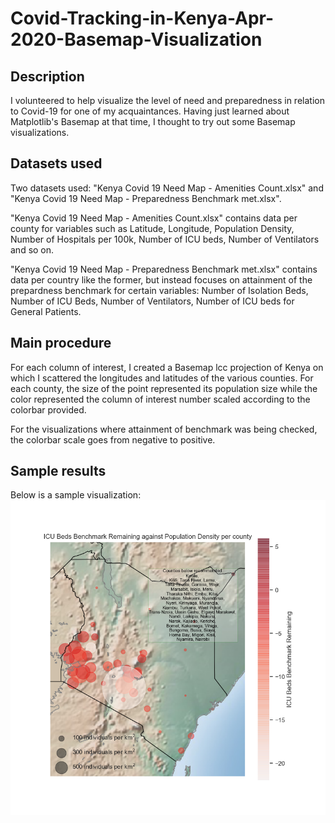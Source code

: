 # Covid-Tracking-in-Kenya-Apr-2020-Basemap-Visualization
## Description
I volunteered to help visualize the level of need and preparedness in relation to Covid-19 for one of my acquaintances. Having just learned about Matplotlib's Basemap at that time, I thought to try out some Basemap visualizations.  

## Datasets used
Two datasets used: "Kenya Covid 19 Need Map - Amenities Count.xlsx" and "Kenya Covid 19 Need Map - Preparedness Benchmark met.xlsx". 

"Kenya Covid 19 Need Map - Amenities Count.xlsx" contains data per county for variables such as Latitude, Longitude, Population Density, Number of Hospitals per 100k, Number of ICU beds, Number of Ventilators and so on. 

"Kenya Covid 19 Need Map - Preparedness Benchmark met.xlsx" contains data per country like the former, but instead focuses on attainment of the prepardness benchmark for certain variables: Number of Isolation Beds, Number of ICU Beds, Number of Ventilators, Number of ICU beds for General Patients.

## Main procedure
For each column of interest, I created a Basemap lcc projection of Kenya on which I scattered the longitudes and latitudes of the various counties. For each county, the size of the point represented its population size while the color represented the column of interest number scaled according to the colorbar provided.

For the visualizations where attainment of benchmark was being checked, the colorbar scale goes from negative to positive.

## Sample results
 
Below is a sample visualization: 
![](https://github.com/induhiu/Covid-Tracking-in-Kenya-Apr-2020-Basemap-Visualization/blob/master/Covid-19%20Preparedness%20Check%20in%20Kenya%20Visualized/ICU%20Beds%20Benchmark%20Remaining%20against%20Population%20density.png)
